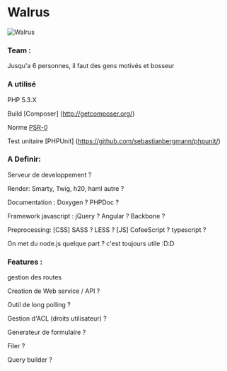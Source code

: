 Walrus
=====================

![Walrus](https://github.com/E-Wok/Walrus/blob/master/Walrus.jpg "Walrus is comming !")

### Team :
Jusqu'a 6 personnes, il faut des gens motivés et bosseur 

### A utilisé
PHP 5.3.X

Build [Composer] (http://getcomposer.org/)

Norme [PSR-0](https://github.com/php-fig/fig-standards/blob/master/accepted/fr/PSR-0.md)

Test unitaire [PHPUnit] (https://github.com/sebastianbergmann/phpunit/)

### A Definir:
Serveur de developpement ?

Render: Smarty, Twig, h20, haml autre ?

Documentation : Doxygen ? PHPDoc ?

Framework javascript : jQuery ? Angular ? Backbone ?

Preprocessing: [CSS] SASS ? LESS ?
               [JS] CofeeScript ? typescript ?
               
On met du node.js quelque part ? c'est toujours utile :D:D

### Features :
gestion des routes


Creation de Web service / API ?

Outil de long polling ?

Gestion d'ACL (droits utilisateur) ?

Generateur de formulaire ?

Filer ?

Query builder ?

